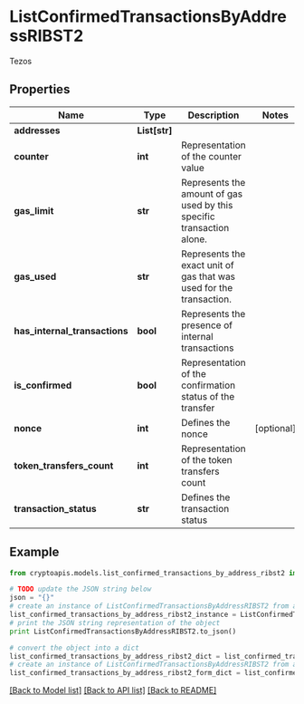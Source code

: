 # ListConfirmedTransactionsByAddressRIBST2

Tezos

## Properties
Name | Type | Description | Notes
------------ | ------------- | ------------- | -------------
**addresses** | **List[str]** |  | 
**counter** | **int** | Representation of the counter value | 
**gas_limit** | **str** | Represents the amount of gas used by this specific transaction alone. | 
**gas_used** | **str** | Represents the exact unit of gas that was used for the transaction. | 
**has_internal_transactions** | **bool** | Represents the presence of internal transactions | 
**is_confirmed** | **bool** | Representation of the confirmation status of the transfer | 
**nonce** | **int** | Defines the nonce | [optional] 
**token_transfers_count** | **int** | Representation of the  token transfers count | 
**transaction_status** | **str** | Defines the transaction status | 

## Example

```python
from cryptoapis.models.list_confirmed_transactions_by_address_ribst2 import ListConfirmedTransactionsByAddressRIBST2

# TODO update the JSON string below
json = "{}"
# create an instance of ListConfirmedTransactionsByAddressRIBST2 from a JSON string
list_confirmed_transactions_by_address_ribst2_instance = ListConfirmedTransactionsByAddressRIBST2.from_json(json)
# print the JSON string representation of the object
print ListConfirmedTransactionsByAddressRIBST2.to_json()

# convert the object into a dict
list_confirmed_transactions_by_address_ribst2_dict = list_confirmed_transactions_by_address_ribst2_instance.to_dict()
# create an instance of ListConfirmedTransactionsByAddressRIBST2 from a dict
list_confirmed_transactions_by_address_ribst2_form_dict = list_confirmed_transactions_by_address_ribst2.from_dict(list_confirmed_transactions_by_address_ribst2_dict)
```
[[Back to Model list]](../README.md#documentation-for-models) [[Back to API list]](../README.md#documentation-for-api-endpoints) [[Back to README]](../README.md)


